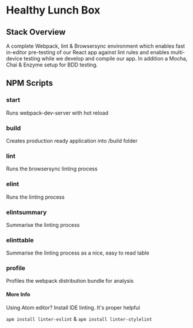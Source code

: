 # Healthy Lunch Box

## Stack Overview
A complete Webpack, lint & Browsersync environment which enables fast in-editor pre-testing of our React app against lint rules and enables multi-device testing while we develop and compile our app. In addition a Mocha, Chai & Enzyme setup for BDD testing.

## NPM Scripts

### start
Runs webpack-dev-server with hot reload

### build
Creates production ready application into /build folder

### lint
Runs the browsersync linting process

### elint
Runs the linting process

### elintsummary
Summarise the linting process

### elinttable
Summarise the linting process as a nice, easy to read table

### profile
Profiles the webpack distribution bundle for analysis

#### More Info
Using Atom editor? Install IDE linting. It's proper helpful

```apm install linter-eslint```
&
```apm install linter-stylelint```

